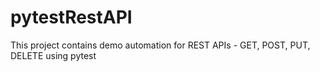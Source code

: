 # pytestRestAPI

This project contains demo automation for REST APIs - GET, POST, PUT, DELETE using pytest
